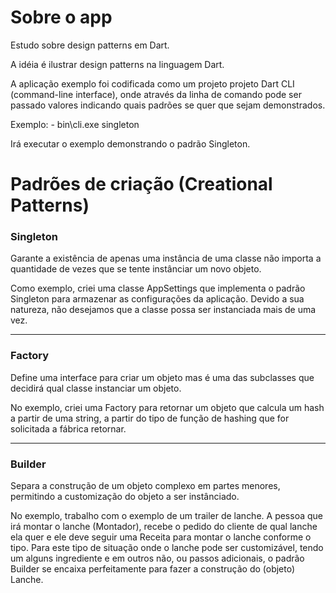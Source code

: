 Sobre o app
====================

Estudo sobre design patterns em Dart.

A idéia é ilustrar design patterns na linguagem Dart.

A aplicação exemplo foi codificada como um projeto projeto Dart CLI (command-line interface), onde
através da linha de comando pode ser passado valores indicando quais padrões se quer que sejam
demonstrados.

Exemplo:
    - bin\cli.exe singleton

Irá executar o exemplo demonstrando o padrão Singleton.


Padrões de criação (Creational Patterns)
========================================
### **Singleton**
Garante a existência de apenas uma instância de uma classe não importa a quantidade de vezes que se tente instânciar um novo objeto.

Como exemplo, criei uma classe AppSettings que implementa o padrão Singleton para armazenar as configurações da aplicação. Devido a sua natureza, não desejamos que a classe possa ser instanciada mais de uma vez.

---
### **Factory**

Define uma interface para criar um objeto mas é uma das subclasses que decidirá qual classe instanciar um objeto.

No exemplo, criei uma Factory para retornar um objeto que calcula um hash a partir de uma string, a partir do tipo de função de hashing que for solicitada a fábrica retornar.

---
### **Builder**

Separa a construção de um objeto complexo em partes menores, permitindo a customização do objeto a ser instânciado.

No exemplo, trabalho com o exemplo de um trailer de lanche.
A pessoa que irá montar o lanche (Montador), recebe o pedido do cliente de qual lanche ela quer e ele deve seguir uma Receita para montar o lanche conforme o tipo.
Para este tipo de situação onde o lanche pode ser customizável, tendo um alguns ingrediente e em outros não, ou passos adicionais, o padrão Builder se encaixa perfeitamente para fazer a construção do (objeto) Lanche.